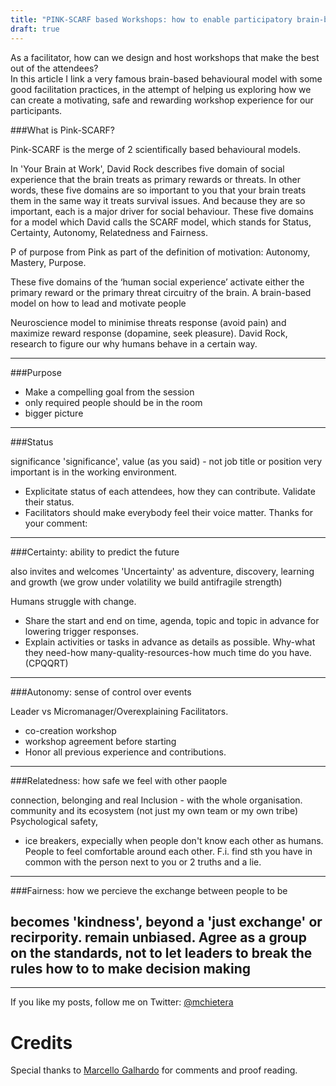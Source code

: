 ```yaml
---
title: "PINK-SCARF based Workshops: how to enable participatory brain-based decision making"
draft: true
---
```


As a facilitator, how can we design and host workshops that make the best out of the attendees?  
In this article I link a very famous brain-based behavioural model with some good facilitation practices, in the attempt of helping us exploring how we can create a motivating, safe and rewarding workshop experience for our participants.


###What is Pink-SCARF?

Pink-SCARF is the merge of 2 scientifically based behavioural models. 

In 'Your Brain at Work', David Rock describes five domain of social experience that the brain treats as primary rewards or threats. 
In other words, these five domains are so important to you that your brain treats them in the same way it treats survival issues.
And because they are so important, each is a major driver for social behaviour. 
These five domains for a model which David calls the SCARF model, which stands for Status, Certainty, Autonomy, Relatedness and Fairness.

P of purpose from Pink as part of the definition of motivation: Autonomy, Mastery, Purpose.

These five domains of the ‘human social experience’ activate either the primary reward or the primary threat circuitry of the brain.
A brain-based model on how to lead and motivate people

Neuroscience model to minimise threats response (avoid pain) and maximize reward response (dopamine, seek pleasure).
David Rock, research to figure our why humans behave in a certain way.

---

###Purpose

- Make a compelling goal from the session 
- only required people should be in the room
- bigger picture

---

###Status

significance 'significance', value (as you said) - not job title or position
very important is in the working environment. 
- Explicitate status of each attendees, how they can contribute. Validate their status.
- Facilitators should make everybody feel their voice matter. Thanks for your comment: 

---

###Certainty: ability to predict the future

also invites and welcomes 'Uncertainty' as adventure, discovery, learning and growth (we grow under volatility we build antifragile strength)

Humans struggle with change. 
- Share the start and end on time, agenda, topic and topic in advance for lowering trigger responses.
- Explain activities or tasks in advance as details as possible. 
Why-what they need-how many-quality-resources-how much time do you have. (CPQQRT)

---

###Autonomy: sense of control over events

Leader vs Micromanager/Overexplaining Facilitators. 
- co-creation workshop
- workshop agreement before starting
- Honor all previous experience and contributions.

---

###Relatedness: how safe we feel with other paople

connection, belonging and real Inclusion - with the whole organisation. community and its ecosystem (not just my own team or my own tribe)
Psychological safety, 
- ice breakers, expecially when people don't know each other as humans.
People to feel comfortable around each other. F.i. find sth you have in common with the person next to you or 2 truths and a lie.

---

###Fairness: how we percieve the exchange between people to be

becomes 'kindness', beyond a 'just exchange' or recirpority.
remain unbiased. Agree as a group on the standards, not to let leaders to break the rules
how to to make decision making
---

---



If you like my posts, follow me on Twitter: [@mchietera](https://twitter.com/mchietera)

# Credits

Special thanks to [Marcello Galhardo](https://twitter.com/marcellogalhardo) for comments and proof reading.